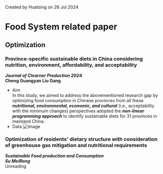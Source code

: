 Created by Huatsing on 26 Jul 2024
# Food System related paper
## Optimization
### Province-specific sustainable diets in China considering nutrition, environment, affordability, and acceptability
***Journal of Clearner Production 2024***  
**Cheng Guangyan Liu Gang**  
* Aim  
In this study, we aimed to address the abovementioned research gap by optimizing food consumption in Chinese provinces from all these ***nutritional, environmental, economic, and cultural*** (i.e., acceptability with the minimum changes) perspectives adopted the ***non-linear programming approach*** to identify sustainable diets for 31 provinces in mainland China.
* Data
![image](https://github.com/user-attachments/assets/9809817e-4352-417c-aa06-ff828d00735f)

  
### Optimization of residents' dietary structure with consideration of greenhouse gas mitigation and nutritional requirements
***Sustainable Food production and Consumption***  
***Su MeiRong***  
Unreading
